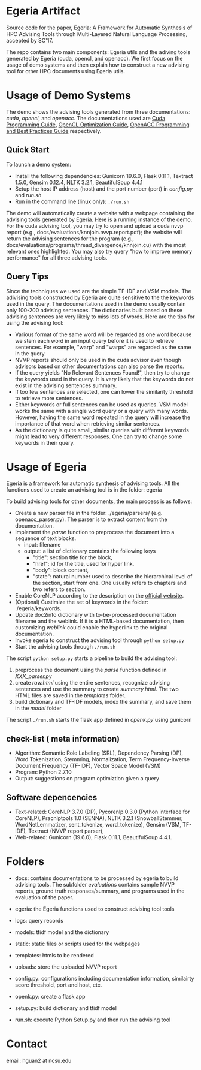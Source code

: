 # Egeria Artifact 
Source code for the paper, Egeria: A Framework for Automatic Synthesis of HPC Advising Tools through Multi-Layered Natural Language Processing, accepted by SC'17.


The repo contains two main components: Egeria utils and the adiving tools generated by Egeria (cuda, opencl, and openacc). We first focus on the usage of demo systems and then explain how to construct a new advising tool for other HPC documents using Egeria utils. 

# Usage of Demo Systems
The demo shows the advising tools generated from three documentations: _cuda_, _opencl_, and _openacc_. The documentations used are [Cuda Programming Guide](http://docs.nvidia.com/cuda/cuda-c-programming-guide/index.html), [OpenCL Optimization Guide](http://developer.amd.com/amd-accelerated-parallel-processing-app-sdk/opencl-optimization-guide/), [OpenACC Programming and Best Practices Guide](http://www.openacc.org/sites/default/files/inline-files/OpenACC_Programming_Guide_0.pdf) respectively. 

## Quick Start
To launch a demo system: 
* Install the following dependencies: Gunicorn 19.6.0, Flask 0.11.1, Textract 1.5.0, Gensim 0.12.4, NLTK 3.2.1, BeautifulSoup 4.4.1
* Setup the host IP address (host) and the port number (port) in _config.py_ and _run.sh_
* Run in the command line (linux only):
```./run.sh```

The demo will automatically create a website with a webpage containing the advising tools generated by Egeria.  [Here](http://152.14.86.153:5000) is a running instance of the demo. For the cuda advising tool, you may try to open and upload a cuda nvvp report (e.g., docs/evaluations/knnjoin.nvvp.report.pdf); the website will return the advising sentences for the program (e.g., docs/evaluations/programs/thread_divergence/knnjoin.cu) with the most relevant ones highlighted. You may also try query "how to improve memory performance" for all three advising tools. 

## Query Tips 
Since the techniques we used are the simple TF-IDF and VSM models. The adivising tools constructed by Egeria are quite sensitive to the the keywords used in the query. The documentations used in the demo usually contain only 100-200 advising sentences. The dictionaries built based on these advising sentences are very likely to miss lots of words. Here are the tips for using the advising tool:

* Various format of the same word will be regarded as one word because we stem each word in an input query before it is used to retrieve sentences.  For example, "warp" and "warps" are regarded as the same in the query. 
* NVVP reports should only be used in the cuda advisor even though advisors based on other documentations can also parse the reports. 
* If the query yields "No Relevant Sentences Found!", then try to change the keywords used in the query. It is very likely that the keywords do not exist in the advising sentences summary. 
* If too few sentences are selected, one can lower the similarity threshold to retrieve more sentences. 
* Either keywords or full sentences can be used as queries. VSM model works the same with a single word query or a query with many words. However, having the same word repeated in the query will increase the importance of that word when retrieving similar sentences. 
* As the dictionary is quite small, similar queries with different keywords might lead to very different responses. One can try to change some keywords in their query. 


# Usage of Egeria
Egeria is a framework for automatic synthesis of advising tools. All the functions used to create an advising tool is in the folder: egeria

To build advising tools for other documents, the main process is as follows:
* Create a new parser file in the folder: ./egeria/parsers/ (e.g. openacc_parser.py). The parser is to extract content from the documentation. 
* Implement the _parse_ function to preprocess the document into a sequence of text blocks. 
	* input: filename 
	* output: a list of dictionary contains the following keys
		* "title": section title for the block,
		* "href": id for the title, used for hyper link. 
		* "body": block content, 
		* "state": natural number used to describe the hierarchical level of the section, start from one. One usually refers to chapters and two refers to section. 
* Enable CoreNLP according to the description on the [official website](https://stanfordnlp.github.io/CoreNLP/corenlp-server.html). 
* (Optional) Custimize the set of keywords in the folder: ./egeria/keywords. 
* Update doc2info dictionary with to-be-processed documentation filename and the weblink. If it is a HTML-based documentation, then customizing _weblink_ could enable the hyperlink to the original documentation.
* Invoke egeria to construct the advising tool through ```python setup.py``` 
* Start the advising tools through ```./run.sh```

The script ```python setup.py```  starts a pipeline to build the advising tool:
1. preprocess the document using the _parse_ function defined in _XXX_parser.py_
2. create _raw.html_ using the entire sentences, recognize advising sentences and use the summary to create _summary.html_. The two HTML files are saved in the _templates_ folder. 
3. build dictionary and TF-IDF models, index the summary, and save them in the _model_ folder

The script ```./run.sh``` starts the flask app defined in _openk.py_ using gunicorn


## check-list ( meta information)
* Algorithm: Semantic Role Labeling (SRL), Dependency Parsing (DP), Word Tokenization, Stemming, Normalization, Term Frequency-Inverse Document Frequency (TF-IDF), Vector Space Model (VSM)
* Program: Python 2.7.10
* Output: suggestions on program optimiztion given a query

## Software depencencies
* Text-related: CoreNLP 3.7.0 (DP), Pycorenlp 0.3.0 (Python interface for CoreNLP), Pracnlptools 1.0 (SENNA), NLTK 3.2.1 (SnowballStemmer, WordNetLemmatizer, sent_tokenize, word_tokenize), Gensim (VSM, TF-IDF), Textract (NVVP report parser), 
* Web-related: Gunicorn (19.6.0), Flask 0.11.1, BeautifulSoup 4.4.1.
 
# Folders
* docs: contains documentations to be processed by egeria to build advising tools. The subfolder _evaluations_ contains sample NVVP reports, ground truth responses/summary, and programs used in the evaluation of the paper.  
* egeria: the Egeria functions used to construct advising tool tools
* logs: query records

* models: tfidf model and the dictionary

* static: static files or scripts used for the webpages
* templates: htmls to be rendered
* uploads: store the uploaded NVVP report
* config.py: configurations including documentation information, similairty score threshold, port and host, etc. 
* openk.py: create a flask app
	
* setup.py: build dictionary and tfidf model
* run.sh: execute Python Setup.py and then run the advising tool

# Contact

email: hguan2 at ncsu.edu
